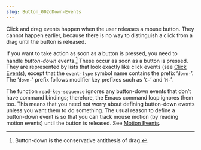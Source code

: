 ```yaml
---
slug: Button_002dDown-Events
---
```


Click and drag events happen when the user releases a mouse button. They cannot happen earlier, because there is no way to distinguish a click from a drag until the button is released.

If you want to take action as soon as a button is pressed, you need to handle *button-down* events.[^1] These occur as soon as a button is pressed. They are represented by lists that look exactly like click events (see [Click Events](Click-Events)), except that the `event-type` symbol name contains the prefix ‘`down-`’. The ‘`down-`’ prefix follows modifier key prefixes such as ‘`C-`’ and ‘`M-`’.

The function `read-key-sequence` ignores any button-down events that don’t have command bindings; therefore, the Emacs command loop ignores them too. This means that you need not worry about defining button-down events unless you want them to do something. The usual reason to define a button-down event is so that you can track mouse motion (by reading motion events) until the button is released. See [Motion Events](Motion-Events).

[^1]: Button-down is the conservative antithesis of drag.
